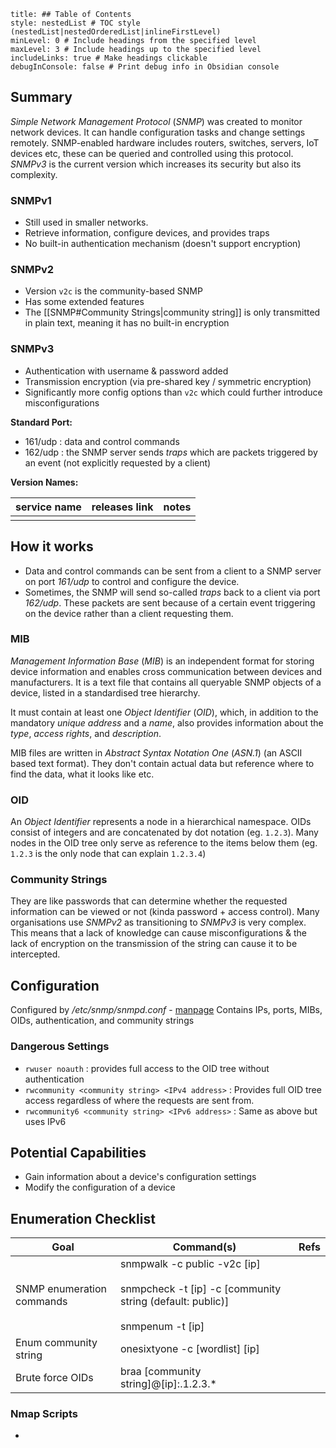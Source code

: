 ```table-of-contents
title: ## Table of Contents
style: nestedList # TOC style (nestedList|nestedOrderedList|inlineFirstLevel)
minLevel: 0 # Include headings from the specified level
maxLevel: 3 # Include headings up to the specified level
includeLinks: true # Make headings clickable
debugInConsole: false # Print debug info in Obsidian console
```

## Summary
*Simple Network Management Protocol* (*SNMP*) was created to monitor network devices. It can handle configuration tasks and change settings remotely. SNMP-enabled hardware includes routers, switches, servers, IoT devices etc, these can be queried and controlled using this protocol. *SNMPv3* is the current version which increases its security but also its complexity.

### SNMPv1
- Still used in smaller networks.
- Retrieve information, configure devices, and provides traps
- No built-in authentication mechanism (doesn't support encryption)

### SNMPv2
- Version `v2c` is the community-based SNMP
- Has some extended features
- The [[SNMP#Community Strings|community string]] is only transmitted in plain text, meaning it has no built-in encryption

### SNMPv3
- Authentication with username & password added
- Transmission encryption (via pre-shared key / symmetric encryption)
- Significantly more config options than `v2c` which could further introduce misconfigurations

**Standard Port:** 
- 161/udp : data and control commands
- 162/udp : the SNMP server sends *traps* which are packets triggered by an event (not explicitly requested by a client)

**Version Names:** 

| service name | releases link | notes |
| ------------ | ------------- | ----- |
|              |               |       |
## How it works
- Data and control commands can be sent from a client to a SNMP server on port *161/udp* to control and configure the device.
- Sometimes, the SNMP will send so-called *traps* back to a client via port *162/udp*. These packets are sent because of a certain event triggering on the device rather than a client requesting them.

### MIB
*Management Information Base* (*MIB*) is an independent format for storing device information and enables cross communication between devices and manufacturers. It is a text file that contains all queryable SNMP objects of a device, listed in a standardised tree hierarchy.

It must contain at least one *Object Identifier* (*OID*), which, in addition to the mandatory *unique address* and a *name*, also provides information about the *type*, *access rights*, and *description*.

MIB files are written in *Abstract Syntax Notation One* (*ASN.1*) (an ASCII based text format). They don't contain actual data but reference where to find the data, what it looks like etc.

### OID
An *Object Identifier* represents a node in a hierarchical namespace. OIDs consist of integers and are concatenated by dot notation (eg. `1.2.3`). Many nodes in the OID tree only serve as reference to the items below them (eg. `1.2.3` is the only node that can explain `1.2.3.4`)

### Community Strings
They are like passwords that can determine whether the requested information can be viewed or not (kinda password + access control). Many organisations use *SNMPv2* as transitioning to *SNMPv3* is very complex. This means that a lack of knowledge can cause misconfigurations & the lack of encryption on the transmission of the string can cause it to be intercepted.

## Configuration
Configured by */etc/snmp/snmpd.conf* - [manpage](http://www.net-snmp.org/docs/man/snmpd.conf.html)
Contains IPs, ports, MIBs, OIDs, authentication, and community strings

### Dangerous Settings
- `rwuser noauth` : provides full access to the OID tree without authentication
- `rwcommunity <community string> <IPv4 address>` : Provides full OID tree access regardless of where the requests are sent from.
- `rwcommunity6 <community string> <IPv6 address>` : Same as above but uses IPv6

## Potential Capabilities
- Gain information about a device's configuration settings
- Modify the configuration of a device

## Enumeration Checklist

| Goal                      | Command(s)                                                                                                            | Refs |
| ------------------------- | --------------------------------------------------------------------------------------------------------------------- | ---- |
| SNMP enumeration commands | snmpwalk -c public -v2c [ip]<br><br>snmpcheck -t [ip] -c [community string (default: public)]<br><br>snmpenum -t [ip] |      |
| Enum community string     | onesixtyone -c [wordlist] [ip]                                                                                        |      |
| Brute force OIDs          | braa [community string]@[ip]:.1.2.3.*                                                                                 |      |
### Nmap Scripts
- 